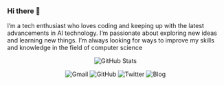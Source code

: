 ### Hi there 👋
I’m a tech enthusiast who loves coding and keeping up with the latest advancements in AI technology.  I’m passionate about exploring new ideas and learning new things.  I’m always looking for ways to improve my skills and knowledge in the field of computer science

<!--
**bitbw/bitbw** is a ✨ _special_ ✨ repository because its `README.md` (this file) appears on your GitHub profile.

Here are some ideas to get you started: 

- 🔭 I’m currently working on ...
- 🌱 I’m currently learning ...
- 👯 I’m looking to collaborate on ...
- 🤔 I’m looking for help with ...
- 💬 Ask me about ...
- 📫 How to reach me: ...
- 😄 Pronouns: ...
- ⚡ Fun fact: ...
-->
<div align="center">
  
 <!--![GitHub Stats](https://github-readme-stats.vercel.app/api?username=bitbw&theme=graywhite&count_private=true&hide=stars)-->
  ![GitHub Stats](https://github-readme-stats-ten-gilt.vercel.app/api?username=bitbw&theme=graywhite&count_private=true&hide=stars)
 
  
</div>
<p align="center">
  <a style="text-decoration:none" href="mailto:mail.bitbw@gmail.com">
    <img src="https://img.shields.io/badge/-Gmail-ea4335?style=for-the-badge&logo=gmail&logoColor=white" alt="Gmail" />
  </a>
  <a style="text-decoration:none" href="https://github.com/bitbw">
    <img src="https://img.shields.io/badge/-GitHub-181717?style=for-the-badge&logo=github&logoColor=white" alt="GitHub" />
  </a>
  <a style="text-decoration:none" href="https://twitter.com/P67OE6poKekkt2b">
    <img src="https://img.shields.io/badge/-Twitter-1da1f2?style=for-the-badge&logo=twitter&logoColor=white" alt="Twitter" />
  </a>  
  <a style="text-decoration:none" href="https://blog.bitbw.top">
    <img src="https://img.shields.io/badge/-Blog-0085A1?style=for-the-badge&logo=googlechrome&logoColor=white" alt="Blog" />
  </a>
</p>


